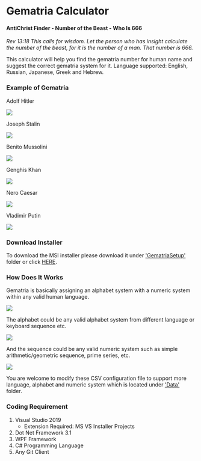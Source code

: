 ﻿# Gematria Calculator
#### AntiChrist Finder - Number of the Beast - Who Is 666

<em>Rev 13:18 This calls for wisdom. Let the person who has insight calculate the number of the beast, for it is the number of a man. That number is 666.</em>

This calculator will help you find the gematria number for human name and suggest the correct gematria system for it. 
Language supported: English, Russian, Japanese, Greek and Hebrew. 

### Example of Gematria

Adolf Hitler

![](Image/hitler.JPG)

Joseph Stalin

![](Image/stalin.JPG)

Benito Mussolini

![](Image/mussolini.JPG)

Genghis Khan

![](Image/genghis.JPG)

Nero Caesar

![](Image/nero.JPG)

Vladimir Putin

![](Image/putin.JPG)


### Download Installer

To download the MSI installer please download it under ['GematriaSetup'](https://github.com/dannypeanuts/GematriaCalculator/blob/main/GematriaSetup) folder or click [HERE](https://github.com/dannypeanuts/GematriaCalculator/blob/main/GematriaSetup/Release/GematriaSetup.msi).

### How Does It Works

Gematria is basically assigning an alphabet system with a numeric system within any valid human language. 

![](Image/language.JPG)

The alphabet could be any valid alphabet system from different language or keyboard sequence etc. 

![](Image/alphabet.JPG)

And the sequence could be any valid numeric system such as simple arithmetic/geometric sequence, prime series, etc.

![](Image/numeric.JPG)

You are welcome to modify these CSV configuration file to support more language, alphabet and numeric system which is located under ['Data'](https://github.com/dannypeanuts/GematriaCalculator/blob/main/Data) folder.

### Coding Requirement

1. Visual Studio 2019 
   - Extension Required: MS VS Installer Projects
2. Dot Net Framework 3.1
3. WPF Framework
4. C# Programming Language
5. Any Git Client




